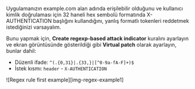 Uygulamanızın example.com alan adında erişilebilir olduğunu ve kullanıcı kimlik doğrulaması için 32 haneli hex sembolü formatında X-AUTHENTICATION başlığını kullandığını, yanlış formatlı tokenleri reddetmek istediğinizi varsayalım.

Bunu yapmak için, **Create regexp-based attack indicator** kuralını ayarlayın ve ekran görüntüsünde gösterildiği gibi **Virtual patch** olarak ayarlayın, bunlar dahil:

* Düzenli ifade: `^(.{0,31}|.{33,}|[^0-9a-fA-F]+)$`
* İstek kısmı: `header` - `X-AUTHENTICATION`

![Regex rule first example][img-regex-example1]